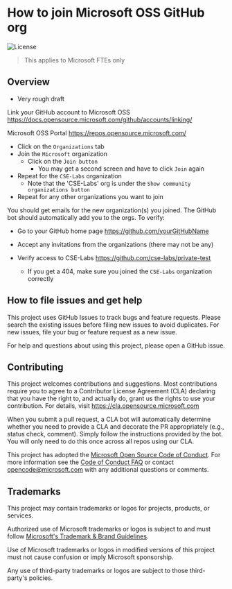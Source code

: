 # How to join Microsoft OSS GitHub org

![License](https://img.shields.io/badge/license-MIT-green.svg)

> This applies to Microsoft FTEs only

## Overview

- Very rough draft

Link your GitHub account to Microsoft OSS <https://docs.opensource.microsoft.com/github/accounts/linking/>

Microsoft OSS Portal <https://repos.opensource.microsoft.com/>
- Click on the `Organizations` tab
- Join the `Microsoft` organization
  - Click on the `Join button`
    - You may get a second screen and have to click `Join` again
- Repeat for the `CSE-Labs` organization
  - Note that the 'CSE-Labs' org is under the `Show community organizations button`
- Repeat for any other organizations you want to join

You should get emails for the new organization(s) you joined. The GitHub bot should automatically add you to the orgs. To verify:

  - Go to your GitHub home page <https://github.com/yourGitHubName>
  - Accept any invitations from the organizations (there may not be any)
 
- Verify access to CSE-Labs <https://github.com/cse-labs/private-test>
  - If you get a 404, make sure you joined the `CSE-Labs` organization correctly

## How to file issues and get help  

This project uses GitHub Issues to track bugs and feature requests. Please search the existing issues before filing new issues to avoid duplicates. For new issues, file your bug or feature request as a new issue.

For help and questions about using this project, please open a GitHub issue.

## Contributing

This project welcomes contributions and suggestions.  Most contributions require you to agree to a Contributor License Agreement (CLA) declaring that you have the right to, and actually do, grant us the rights to use your contribution. For details, visit <https://cla.opensource.microsoft.com>

When you submit a pull request, a CLA bot will automatically determine whether you need to provide a CLA and decorate the PR appropriately (e.g., status check, comment). Simply follow the instructions provided by the bot. You will only need to do this once across all repos using our CLA.

This project has adopted the [Microsoft Open Source Code of Conduct](https://opensource.microsoft.com/codeofconduct/). For more information see the [Code of Conduct FAQ](https://opensource.microsoft.com/codeofconduct/faq/) or contact [opencode@microsoft.com](mailto:opencode@microsoft.com) with any additional questions or comments.

## Trademarks

This project may contain trademarks or logos for projects, products, or services.

Authorized use of Microsoft trademarks or logos is subject to and must follow [Microsoft's Trademark & Brand Guidelines](https://www.microsoft.com/en-us/legal/intellectualproperty/trademarks/usage/general).

Use of Microsoft trademarks or logos in modified versions of this project must not cause confusion or imply Microsoft sponsorship.

Any use of third-party trademarks or logos are subject to those third-party's policies.
